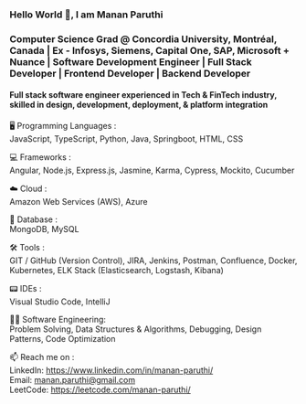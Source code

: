 ### Hello World 👋, I am Manan Paruthi 
### Computer Science Grad @ Concordia University, Montréal, Canada | Ex - Infosys, Siemens, Capital One, SAP, Microsoft + Nuance | Software Development Engineer | Full Stack Developer | Frontend Developer | Backend Developer

#### Full stack software engineer experienced in Tech & FinTech industry, skilled in design, development, deployment, & platform integration


🖥️ Programming Languages :   
JavaScript, TypeScript, Python, Java, Springboot, HTML, CSS 

💻 Frameworks :   
Angular, Node.js, Express.js, Jasmine, Karma, Cypress, Mockito, Cucumber
 
 ☁️ Cloud :   
Amazon Web Services (AWS), Azure
 
💾 Database :   
MongoDB, MySQL

🛠️ Tools :   
GIT / GitHub (Version Control), JIRA, Jenkins, Postman, Confluence, Docker, Kubernetes, ELK Stack (Elasticsearch, Logstash, Kibana)

📟 IDEs :   
Visual Studio Code, IntelliJ

👨‍🎓 Software Engineering:   
Problem Solving, Data Structures & Algorithms, Debugging, Design Patterns, Code Optimization
  

📫 Reach me on :   
 LinkedIn: https://www.linkedin.com/in/manan-paruthi/  
 Email: manan.paruthi@gmail.com  
 LeetCode: https://leetcode.com/manan-paruthi/  


<!--
**MannParutthi/MannParutthi** is a ✨ _special_ ✨ repository because its `README.md` (this file) appears on your GitHub profile.

Here are some ideas to get you started:

- 🔭 I’m currently working on ...
- 🌱 I’m currently learning ...
- 👯 I’m looking to collaborate on ...
- 🤔 I’m looking for help with ...
- 💬 Ask me about ...
- 📫 How to reach me: ...
- 😄 Pronouns: ...
- ⚡ Fun fact: ...
-->

